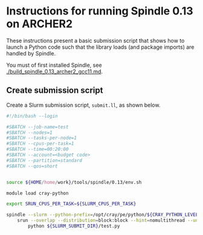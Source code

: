 Instructions for running Spindle 0.13 on ARCHER2
================================================

These instructions present a basic submission script that shows how to launch a Python code
such that the library loads (and package imports) are handled by Spindle.

You must of first installed Spindle, see [./build_spindle_0.13_archer2_gcc11.md](./build_spindle_0.13_archer2_gcc11.md).


Create submission script
------------------------

Create a Slurm submission script, `submit.ll`, as shown below.

```bash
#!/bin/bash --login

#SBATCH --job-name=test
#SBATCH --nodes=1
#SBATCH --tasks-per-node=1
#SBATCH --cpus-per-task=1
#SBATCH --time=00:20:00
#SBATCH --account=<budget code>
#SBATCH --partition=standard
#SBATCH --qos=short


source ${HOME/home/work}/tools/spindle/0.13/env.sh

module load cray-python

export SRUN_CPUS_PER_TASK=${SLURM_CPUS_PER_TASK}

spindle --slurm --python-prefix=/opt/cray/pe/python/${CRAY_PYTHON_LEVEL} \
    srun --overlap --distribution=block:block --hint=nomultithread --unbuffered \
        python ${SLURM_SUBMIT_DIR}/test.py
```
